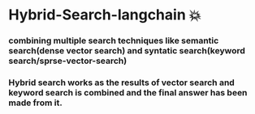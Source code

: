 <h1>Hybrid-Search-langchain 💥</h1>

<h3>combining multiple search techniques like semantic search(dense vector search) and syntatic search(keyword search/sprse-vector-search) </h3>

<h3>Hybrid search works as the results of vector search and keyword search is combined and the final answer has been made from it.</h3>
